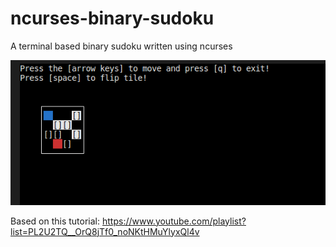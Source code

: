 # ncurses-binary-sudoku

A terminal based binary sudoku written using ncurses

![screenshot](screenshot.png?raw=true "screenshot")

Based on this tutorial: https://www.youtube.com/playlist?list=PL2U2TQ__OrQ8jTf0_noNKtHMuYlyxQl4v
